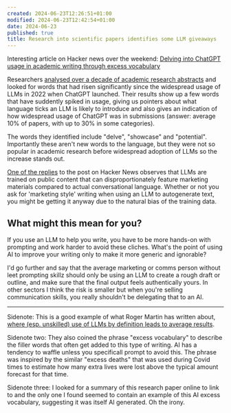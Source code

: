 ```yaml
---
created: 2024-06-23T12:26:51+01:00
modified: 2024-06-23T12:42:54+01:00
date: 2024-06-23
published: true
title: Research into scientific papers identifies some LLM giveaways
---
```


Interesting article on Hacker news over the weekend: [Delving into ChatGPT usage in academic writing through excess vocabulary](https://news.ycombinator.com/item?id=40763133)

Researchers [analysed over a decade of academic research abstracts](https://arxiv.org/abs/2406.07016) and looked for words that had risen significantly since the widespread usage of LLMs in 2022 when ChatGPT launched. Their results show up a few words that have suddently spiked in usage, giving us pointers about what language ticks an LLM is likely to introduce and also gives an indication of how widespread usage of ChatGPT was in submissions (answer: average 10% of papers, with up to 30% in some categories).

The words they identified include "delve", "showcase" and "potential". Importantly these aren't new words to the language, but they were not so popular in academic research before widespread adoption of LLMs so the increase stands out.

[One of the replies](https://news.ycombinator.com/item?id=40763577) to the post on Hacker News observes that LLMs are trained on public content that can disproportionately feature marketing materials compared to actual conversational language. Whether or not you ask for 'marketing style' writing when using an LLM to autogenerate text, you might be getting it anyway due to the natural bias of the training data.

## What might this mean for you? 
If you use an LLM to help you write, you have to be more hands-on with prompting and work harder to avoid these cliches. What's the point of using AI to improve your writing only to make it more generic and ignorable?

I'd go further and say that the average marketing or comms person without leet prompting skillz should only be using an LLM to create a rough draft or outline, and make sure that the final output feels authentically yours. In other sectors I think the risk is smaller but when you're selling communication skills, you really shouldn't be delegating that to an AI.

---

Sidenote: This is a good example of what Roger Martin has written about, [where (esp. unskilled) use of LLMs by definition leads to average results](https://rogermartin.medium.com/strategy-artificial-intelligence-6f719015b8fc).

Sidenote two: They also coined the phrase "excess vocabulary" to describe the filler words that often get added to this type of writing. AI has a tendency to waffle unless you specificall prompt to avoid this. The phrase was inspired by the similar "excess deaths" that was used during Covid times to estimate how many extra lives were lost above the typical amount forecast for that time. 

Sidenote three: I looked for a summary of this research paper online to link to and the only one I found seemed to contain an example of this AI excess vocabulary, suggesting it was itself AI generated. Oh the irony.
